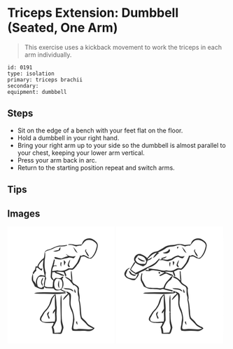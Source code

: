# Triceps Extension: Dumbbell (Seated, One Arm)
> This exercise uses a kickback movement to work the triceps in each arm individually.

``` 
id: 0191 
type: isolation 
primary: triceps brachii 
secondary:  
equipment: dumbbell 
``` 

## Steps

 - Sit on the edge of a bench with your feet flat on the floor.
 - Hold a dumbbell in your right hand.
 - Bring your right arm up to your side so the dumbbell is almost parallel to your chest, keeping your lower arm vertical.
 - Press your arm back in arc.
 - Return to the starting position repeat and switch arms.

## Tips


## Images

<svg width="184pt" height="200pt" viewBox="0 0 184 200" xmlns="http://www.w3.org/2000/svg"><g fill="#FFF"><path d="M0 0h184v200H0V0m130.98 23.97c-1.64 1.99-2.47 4.5-3.64 6.76-3.35.04-6.65.77-9.99.79-4.04-.97-8.11-1.91-12.27-1.09-.21.29-.62.89-.83 1.19 4.91-.98 9.4 1.07 13.97 2.44a18.23 18.23 0 0 1 8.29-1.34c3.08-2.94 5.24-6.94 8.98-9.09 4.26-1.36 9.19-.64 12.83 2.01 2.87 1.75 5.99 4.56 5.08 8.32-1.51 6.47-3.68 13.19-8.37 18.1-1.27 1.67-3.54 1.48-5.36 2.03l.08-1.25c-3.05-1.05-5.62-3.09-8.69-4.08-1.72.55-3.44 1.09-5.15 1.68l-.68-1.45c-1.35 4.23-3.54 8.1-5.13 12.23-2.44 3.8-5.24 7.42-8.56 10.49-2.25-.19-4.51-.29-6.76-.33-5.43 3.92-12.4 5.81-18.92 3.57-3 .47-6.01.88-8.99 1.45.12-2.64.72-5.27 2.12-7.53 1.53-1.07 3.51-2.03 5.08-.47.13-.64.25-1.27.37-1.91-1.66.03-3.32.11-4.97.23.7-2.6 1.34-5.23 1.65-7.92.75-.92.07-2.66-1.14-2.48-1.27 4.23-2.1 8.59-3.59 12.76-2.01 5.05-1.43 10.57-2.01 15.87-.4 3.25 1.88 5.81 4.58 7.21-1.43 3.8-.46 7.95-1.6 11.8-4.43-.35-9.32.75-13.19-2 .25-3.04.45-6.1.99-9.1.35-1.71 2.04-3.31 1.08-5.1-1.31-2.83-.75-5.93-.24-8.87-2.5-6.98-2.32-14.58-1.86-21.88.9-4.41 1.12-8.9.49-13.36 1.41-.87 2.66-2.14 4.34-2.45 5.14-.99 9.77-3.56 14.5-5.71 6.2-2.29 13.14-.35 19.24-3.03-.17-.26-.51-.78-.69-1.04-4.25.83-8.58 1.06-12.9 1.28-5.05.87-9.62 3.28-14.26 5.33-3.36 1.54-7.77 1.34-10.12 4.61-1.61 3.56-.71 7.71-2.3 11.32-4.96 3.8-9.45 8.84-11.22 14.94-.57-.31-1.72-.92-2.29-1.22-.61 2-1.13 4.04-1.54 6.09-1.66 1.7-2.95 3.69-3.94 5.84.45.76.9 1.53 1.36 2.29.95-2.43 2.51-4.56 4.74-5.95.31-1.84-1.19-5.35 1.47-5.83 2.91 1.46 4.94 4.37 8.11 5.46.33-1.39.64-2.78.95-4.17-.61.29-1.85.87-2.46 1.16-1.81-1.41-4.89-2.76-3.93-5.59 1.62-4.04 5.17-7.02 8.08-10.17.19 4.13-1.4 8.2-.5 12.31.88 5.08 1.46 10.23 2.96 15.19-2.29-.52-4.61-.89-6.92-1.27-6.92 1.86-9.51 10.3-7.79 16.63-1.12-2.36-2.38-4.69-4.42-6.4-2.04-3.95.11-8.63-1.96-12.5-.44 4.19-2.14 8.59-.53 12.73 1.44 3.01 3.48 5.75 4.44 8.98 4.78 2.27 9.77 5.71 15.33 4.18.4-1.12.8-2.24 1.24-3.35.49.49 1.48 1.48 1.97 1.98 4.45.38 8.94.74 13.4.59 1.04 1.02 2 2.13 3.18 2.99 3.02 1.18 6.27.17 9.33-.24 2.88 1.67 6.18 4.47 9.66 2.72-3.09-.79-5.9-2.29-8.68-3.8 5.2-4.3 4.45-12.56 1.6-17.96.56-1.14 2.22-2.07 1.77-3.49-1.77-1.38-3.1 1.54-4.56 2.16-2.8.2-5.62.36-8.38-.26-1.15 1.04-2.3 2.08-3.45 3.11-1.02-1.65-2.57-3.13-2.89-5.12-.04-2.54.44-5.06.55-7.6 1.4-.11 2.8-.25 4.2-.38 1.21 2.87 4.76 2.23 7 3.74 2.73 1.15 5.62 3.15 8.68 2.39l.86-.43c-4.37-2.77-9.61-4.1-14.48-5.87 4.32-1.42 8.79.3 13.21.11 1.37 2.56 2.16 5.38 3.43 8 2.48-2.75-.45-6.07-1.18-8.97 2.36-1.01 4.67-2.15 7.03-3.19 1.94-.43 3.91.32 5.88.2 4.07-2.31 6.46-6.37 9.24-9.95 3.14-3.34 3.95-8.01 5.46-12.18 2.66-.54 5.65-1.3 8.06.46 2.92 1.58 6.73 3.8 9.99 2.09 6.26-5.29 9.59-13.44 10.62-21.43.41-5.43-4.51-8.98-8.76-11.24-4.88-2.78-11.36-1.49-15.38 2.23M88.29 39.92c-3.2.81-6.56 1.13-9.58 2.55 4.05 1.26 8.29-.18 11.82-2.2.05-1.66.49-3.25.9-4.84-1.86.88-2.96 2.44-3.14 4.49m24.23-4.5c.65.93 1.34 1.83 2.06 2.72.85 3.27 3.04 5.74 6.03 7.26-2.45-3.48-4.14-7.88-8.09-9.98m21.9 3.73c-.43.96-.85 1.93-1.27 2.9 2.49 2.97 2.81 8.13 7.05 9.21-1.22-3.51-3.5-6.47-5.6-9.48.32-.76.63-1.52.95-2.27l-1.13-.36m-34.25 8.03c1.19 1.19 2.5 2.25 3.82 3.3-3.8 1.26-7.46 2.89-11.24 4.22-2.86-.21-5.71-.66-8.31-1.93-1.37-.44-4.19-1.04-3.62 1.32.25.25.75.73 1 .98 3.75.37 7.54 2.24 11.3.95 3.89-1.06 7.91-1.51 11.8-2.6 2.9-.82 5.78.38 8.54 1.17 1.62-1.11 2.82-2.67 3.91-4.28-3.82 1.86-7.99.9-11.91-.05-1.83-.93-3.27-2.53-5.29-3.08m3.43 18.01c-.51 1.92 1.66 5.38 3.67 3.9-.53-1.44-1.23-2.81-1.88-4.19.98-2.67 2-5.36 2.33-8.2-2.23 2.29-3 5.58-4.12 8.49m-6.89-7.71c.18 3.06.44 6.12.7 9.18 1.13-1.78 1.9-3.75 2.63-5.71-.96-1.29-2.02-2.52-3.33-3.47m-5.1 3.32c-.67 2.64-1.3 5.65.85 7.8-.05-2.23 0-4.47.56-6.64-.35-.29-1.06-.87-1.41-1.16m17.4 17.09c.07 4.73.24 9.49 1.01 14.17-3.41-2.67-7.01-5.48-11.45-6.07 2.46 2.34 5.54 3.88 8.04 6.18 2.17 2.41 4.02 5.09 6.33 7.38l-.95.72h2.81c2.04 1.71 5.17 2.85 5.59 5.83.59 4.32-.39 8.86 1.25 13.03 1.16 2.82-.09 5.91.87 8.76 2.44 9.76.81 20.11 3.72 29.76 3.25 3.79 7.32 6.81 10.43 10.75 2.64 3.33 7.07 4.04 10.31 6.56-8.98 2.91-18.5-.71-27.65.83-2.04.03-5.49.85-6.22-1.79.2-5.02 1.5-9.95 1.94-14.95-.51-7.11-1.98-14.24-5.15-20.67-2.96-6.9-.21-14.29-.93-21.42-.55-3.67-4.66-4.75-7.6-5.76-.6 1.84 1.46 2.58 2.49 3.65-3.19 3.37-7.7 6.35-8.35 11.31 3.46-3.24 6.59-6.81 9.79-10.3 2.77 7.12-.36 15.05 2.26 22.22 1.1 4.48 4.02 8.32 4.61 12.94 1.87 7.95-.89 16-1.72 23.9.43 1.36.76 3.7 2.66 3.55 7.57.88 15.21-.56 22.8.41 5.05.84 10.89-.56 13.75-5.12-3.32-1.78-6.7-3.49-9.84-5.58-2.69-1.72-3.94-4.85-6.28-6.95-2.36-2.49-6.05-4.34-6.34-8.17-1.29-9.22-.93-18.7-3.6-27.7 1.88-6.49-2.36-12.97-.62-19.49-1.42-6.31-9.74-6.09-11.58-11.99.22-6.08-.62-12.24-1.47-18.26-.23.57-.68 1.7-.91 2.27m4.24 23.36c.31.31.31.31 0 0m-17.46 3.84c3.64 3.95 9.53 1.75 13.89 4.17 1.35.72 2.7 1.46 4.09 2.12-3.19-7.08-11.92-4.57-17.98-6.29m19.1 2.21c.28 2.23-.71 5.59 2.34 6.25.17-2.39-.61-4.59-2.34-6.25m-68.95 7.34c6.03.76 12.11.38 18.16.45 12.15.39 24.43.86 36.47-.99-.5-.56-1-1.11-1.5-1.66-14.33.58-28.76-.43-43.12.23-3.4.21-7.04-.01-10.01 1.97m29.38 8.83c-2.13 4.56-2.54 9.91-5.84 13.91-2.42 4.48-6.89 7.38-9.18 11.95-1.75 3.36-5.01 6.44-4.3 10.57 3.88 5.98 11.71 4.93 17.85 5.32 1.87.08 4.13-1.22 5.6.48-.95 2.26-2.22 4.38-3.5 6.47 1.3 3.58 1.56 7.38 2.04 11.13 3.61.45 7.25.06 10.87.37 1.46.07 3.59.33 4.38-1.26 1.38-2.99 2.3-6.2 3.07-9.4-.66-5.06-2.97-9.83-2.93-15-.81-13.73.34-27.53-.84-41.23-.66 1.99-1.17 4.04-1.2 6.15-.76 13 .51 26.02.2 39.03-.26 4.12 1.75 7.97 1.8 12.06-.58 2.55-1.49 5-2.36 7.45-3.4.17-6.79.46-10.2.51-.29-3.28-.38-6.68-2.06-9.62 2.1-3.64 3.9-7.46 5.83-11.19.15-3.04.07-6.08-.1-9.11-.48-5.66 1.04-11.33-.03-16.95-.24-6.33-1.01-12.62-1.62-18.9-.29-.06-.89-.18-1.19-.24-2.6 2.01-4.5 4.78-6.29 7.5m42.4 39.47c.37 1.99.82 4.09 2.72 5.18-.25-1.94-.65-3.85-.98-5.77-.43.15-1.3.44-1.74.59z"/><path d="M53.99 86.16c3.53-.64 7.24-1.2 10.59.5-.34 3.42-.86 6.83-1.76 10.16-.7 2.39.98 4.99-.66 7.19l-.35-1.95c-.71.74-2.12 2.21-2.83 2.94-2.57-.42-6.19-.68-7.16-3.62-1.27-5.1-1.49-11 2.17-15.22m7.28 15.59c-.53-2.08-1.47-4.03-2-6.11.02-2.87 2.4-5.28 1.9-8.23-3.43 3.87-5.38 11.3.1 14.34zM83.31 90.11c2.47-1.79 5.7-.13 8.37.37 2 1.36 2.43 4.23 2.75 6.49-.1 3.78.41 9.04-3.93 10.71-3.09 1.07-8.15.61-9.14-3.18-1.42-4.65-1.62-10.63 1.95-14.39m6.07 15.23c-1.21-4.5-.55-9.12-.56-13.7-1.82 4.3-3.62 10.17.56 13.7zM81.64 117.36c-.3 7.79-.24 15.59.38 23.36-1.41 2.7-5 5.17-3.55 8.54 1.18-1.54 2.31-3.13 3.51-4.66-1.08 6.02 1.34 12.34-.91 18.15-7.17-.13-14.62 2.16-21.55-.62-1.23-1.68-1.91-3.99-.76-5.89 2.02-3.16 3.52-6.65 5.68-9.73 5.94-5.68 10.45-13.03 12.3-21.09.78-3.12 3.21-5.43 4.9-8.06M68.4 150.85c.68 2.34 1.56 4.63 2.47 6.89.47-.16 1.41-.47 1.88-.62-.77-2-1.55-4.01-2.62-5.87.62-1.88 1.26-3.74 1.73-5.66-1.73 1.18-4.05 2.82-3.46 5.26z"/></g><g fill="#333"><path d="M130.98 23.97c4.02-3.72 10.5-5.01 15.38-2.23 4.25 2.26 9.17 5.81 8.76 11.24-1.03 7.99-4.36 16.14-10.62 21.43-3.26 1.71-7.07-.51-9.99-2.09-2.41-1.76-5.4-1-8.06-.46-1.51 4.17-2.32 8.84-5.46 12.18-2.78 3.58-5.17 7.64-9.24 9.95-1.97.12-3.94-.63-5.88-.2-2.36 1.04-4.67 2.18-7.03 3.19.73 2.9 3.66 6.22 1.18 8.97-1.27-2.62-2.06-5.44-3.43-8-4.42.19-8.89-1.53-13.21-.11 4.87 1.77 10.11 3.1 14.48 5.87l-.86.43c-3.06.76-5.95-1.24-8.68-2.39-2.24-1.51-5.79-.87-7-3.74-1.4.13-2.8.27-4.2.38-.11 2.54-.59 5.06-.55 7.6.32 1.99 1.87 3.47 2.89 5.12 1.15-1.03 2.3-2.07 3.45-3.11 2.76.62 5.58.46 8.38.26 1.46-.62 2.79-3.54 4.56-2.16.45 1.42-1.21 2.35-1.77 3.49 2.85 5.4 3.6 13.66-1.6 17.96 2.78 1.51 5.59 3.01 8.68 3.8-3.48 1.75-6.78-1.05-9.66-2.72-3.06.41-6.31 1.42-9.33.24-1.18-.86-2.14-1.97-3.18-2.99-4.46.15-8.95-.21-13.4-.59-.49-.5-1.48-1.49-1.97-1.98-.44 1.11-.84 2.23-1.24 3.35-5.56 1.53-10.55-1.91-15.33-4.18-.96-3.23-3-5.97-4.44-8.98-1.61-4.14.09-8.54.53-12.73 2.07 3.87-.08 8.55 1.96 12.5 2.04 1.71 3.3 4.04 4.42 6.4-1.72-6.33.87-14.77 7.79-16.63 2.31.38 4.63.75 6.92 1.27-1.5-4.96-2.08-10.11-2.96-15.19-.9-4.11.69-8.18.5-12.31-2.91 3.15-6.46 6.13-8.08 10.17-.96 2.83 2.12 4.18 3.93 5.59.61-.29 1.85-.87 2.46-1.16-.31 1.39-.62 2.78-.95 4.17-3.17-1.09-5.2-4-8.11-5.46-2.66.48-1.16 3.99-1.47 5.83-2.23 1.39-3.79 3.52-4.74 5.95-.46-.76-.91-1.53-1.36-2.29.99-2.15 2.28-4.14 3.94-5.84.41-2.05.93-4.09 1.54-6.09.57.3 1.72.91 2.29 1.22 1.77-6.1 6.26-11.14 11.22-14.94 1.59-3.61.69-7.76 2.3-11.32 2.35-3.27 6.76-3.07 10.12-4.61 4.64-2.05 9.21-4.46 14.26-5.33 4.32-.22 8.65-.45 12.9-1.28.18.26.52.78.69 1.04-6.1 2.68-13.04.74-19.24 3.03-4.73 2.15-9.36 4.72-14.5 5.71-1.68.31-2.93 1.58-4.34 2.45.63 4.46.41 8.95-.49 13.36-.46 7.3-.64 14.9 1.86 21.88-.51 2.94-1.07 6.04.24 8.87.96 1.79-.73 3.39-1.08 5.1-.54 3-.74 6.06-.99 9.1 3.87 2.75 8.76 1.65 13.19 2 1.14-3.85.17-8 1.6-11.8-2.7-1.4-4.98-3.96-4.58-7.21.58-5.3 0-10.82 2.01-15.87 1.49-4.17 2.32-8.53 3.59-12.76 1.21-.18 1.89 1.56 1.14 2.48-.31 2.69-.95 5.32-1.65 7.92 1.65-.12 3.31-.2 4.97-.23-.12.64-.24 1.27-.37 1.91-1.57-1.56-3.55-.6-5.08.47-1.4 2.26-2 4.89-2.12 7.53 2.98-.57 5.99-.98 8.99-1.45 6.52 2.24 13.49.35 18.92-3.57 2.25.04 4.51.14 6.76.33 3.32-3.07 6.12-6.69 8.56-10.49 1.59-4.13 3.78-8 5.13-12.23l.68 1.45c1.71-.59 3.43-1.13 5.15-1.68 3.07.99 5.64 3.03 8.69 4.08l-.08 1.25c1.82-.55 4.09-.36 5.36-2.03 4.69-4.91 6.86-11.63 8.37-18.1.91-3.76-2.21-6.57-5.08-8.32-3.64-2.65-8.57-3.37-12.83-2.01-3.74 2.15-5.9 6.15-8.98 9.09-2.84-.21-5.66.26-8.29 1.34-4.57-1.37-9.06-3.42-13.97-2.44.21-.3.62-.9.83-1.19 4.16-.82 8.23.12 12.27 1.09 3.34-.02 6.64-.75 9.99-.79 1.17-2.26 2-4.77 3.64-6.76M53.99 86.16c-3.66 4.22-3.44 10.12-2.17 15.22.97 2.94 4.59 3.2 7.16 3.62.71-.73 2.12-2.2 2.83-2.94l.35 1.95c1.64-2.2-.04-4.8.66-7.19.9-3.33 1.42-6.74 1.76-10.16-3.35-1.7-7.06-1.14-10.59-.5m29.32 3.95c-3.57 3.76-3.37 9.74-1.95 14.39.99 3.79 6.05 4.25 9.14 3.18 4.34-1.67 3.83-6.93 3.93-10.71-.32-2.26-.75-5.13-2.75-6.49-2.67-.5-5.9-2.16-8.37-.37z"/><path d="M88.29 39.92c.18-2.05 1.28-3.61 3.14-4.49-.41 1.59-.85 3.18-.9 4.84-3.53 2.02-7.77 3.46-11.82 2.2 3.02-1.42 6.38-1.74 9.58-2.55zM112.52 35.42c3.95 2.1 5.64 6.5 8.09 9.98-2.99-1.52-5.18-3.99-6.03-7.26-.72-.89-1.41-1.79-2.06-2.72zM134.42 39.15l1.13.36c-.32.75-.63 1.51-.95 2.27 2.1 3.01 4.38 5.97 5.6 9.48-4.24-1.08-4.56-6.24-7.05-9.21.42-.97.84-1.94 1.27-2.9zM100.17 47.18c2.02.55 3.46 2.15 5.29 3.08 3.92.95 8.09 1.91 11.91.05-1.09 1.61-2.29 3.17-3.91 4.28-2.76-.79-5.64-1.99-8.54-1.17-3.89 1.09-7.91 1.54-11.8 2.6-3.76 1.29-7.55-.58-11.3-.95-.25-.25-.75-.73-1-.98-.57-2.36 2.25-1.76 3.62-1.32 2.6 1.27 5.45 1.72 8.31 1.93 3.78-1.33 7.44-2.96 11.24-4.22-1.32-1.05-2.63-2.11-3.82-3.3zM103.6 65.19c1.12-2.91 1.89-6.2 4.12-8.49-.33 2.84-1.35 5.53-2.33 8.2.65 1.38 1.35 2.75 1.88 4.19-2.01 1.48-4.18-1.98-3.67-3.9zM96.71 57.48c1.31.95 2.37 2.18 3.33 3.47-.73 1.96-1.5 3.93-2.63 5.71-.26-3.06-.52-6.12-.7-9.18zM91.61 60.8c.35.29 1.06.87 1.41 1.16-.56 2.17-.61 4.41-.56 6.64-2.15-2.15-1.52-5.16-.85-7.8zM109.01 77.89c.23-.57.68-1.7.91-2.27.85 6.02 1.69 12.18 1.47 18.26 1.84 5.9 10.16 5.68 11.58 11.99-1.74 6.52 2.5 13 .62 19.49 2.67 9 2.31 18.48 3.6 27.7.29 3.83 3.98 5.68 6.34 8.17 2.34 2.1 3.59 5.23 6.28 6.95 3.14 2.09 6.52 3.8 9.84 5.58-2.86 4.56-8.7 5.96-13.75 5.12-7.59-.97-15.23.47-22.8-.41-1.9.15-2.23-2.19-2.66-3.55.83-7.9 3.59-15.95 1.72-23.9-.59-4.62-3.51-8.46-4.61-12.94-2.62-7.17.51-15.1-2.26-22.22-3.2 3.49-6.33 7.06-9.79 10.3.65-4.96 5.16-7.94 8.35-11.31-1.03-1.07-3.09-1.81-2.49-3.65 2.94 1.01 7.05 2.09 7.6 5.76.72 7.13-2.03 14.52.93 21.42 3.17 6.43 4.64 13.56 5.15 20.67-.44 5-1.74 9.93-1.94 14.95.73 2.64 4.18 1.82 6.22 1.79 9.15-1.54 18.67 2.08 27.65-.83-3.24-2.52-7.67-3.23-10.31-6.56-3.11-3.94-7.18-6.96-10.43-10.75-2.91-9.65-1.28-20-3.72-29.76-.96-2.85.29-5.94-.87-8.76-1.64-4.17-.66-8.71-1.25-13.03-.42-2.98-3.55-4.12-5.59-5.83h-2.81l.95-.72c-2.31-2.29-4.16-4.97-6.33-7.38-2.5-2.3-5.58-3.84-8.04-6.18 4.44.59 8.04 3.4 11.45 6.07-.77-4.68-.94-9.44-1.01-14.17zM61.27 101.75c-5.48-3.04-3.53-10.47-.1-14.34.5 2.95-1.88 5.36-1.9 8.23.53 2.08 1.47 4.03 2 6.11zM89.38 105.34c-4.18-3.53-2.38-9.4-.56-13.7.01 4.58-.65 9.2.56 13.7zM113.25 101.25c.31.31.31.31 0 0z"/><path d="M95.79 105.09c6.06 1.72 14.79-.79 17.98 6.29-1.39-.66-2.74-1.4-4.09-2.12-4.36-2.42-10.25-.22-13.89-4.17zM114.89 107.3c1.73 1.66 2.51 3.86 2.34 6.25-3.05-.66-2.06-4.02-2.34-6.25zM45.94 114.64c2.97-1.98 6.61-1.76 10.01-1.97 14.36-.66 28.79.35 43.12-.23.5.55 1 1.1 1.5 1.66-12.04 1.85-24.32 1.38-36.47.99-6.05-.07-12.13.31-18.16-.45zM75.32 123.47c1.79-2.72 3.69-5.49 6.29-7.5.3.06.9.18 1.19.24.61 6.28 1.38 12.57 1.62 18.9 1.07 5.62-.45 11.29.03 16.95.17 3.03.25 6.07.1 9.11-1.93 3.73-3.73 7.55-5.83 11.19 1.68 2.94 1.77 6.34 2.06 9.62 3.41-.05 6.8-.34 10.2-.51.87-2.45 1.78-4.9 2.36-7.45-.05-4.09-2.06-7.94-1.8-12.06.31-13.01-.96-26.03-.2-39.03.03-2.11.54-4.16 1.2-6.15 1.18 13.7.03 27.5.84 41.23-.04 5.17 2.27 9.94 2.93 15-.77 3.2-1.69 6.41-3.07 9.4-.79 1.59-2.92 1.33-4.38 1.26-3.62-.31-7.26.08-10.87-.37-.48-3.75-.74-7.55-2.04-11.13 1.28-2.09 2.55-4.21 3.5-6.47-1.47-1.7-3.73-.4-5.6-.48-6.14-.39-13.97.66-17.85-5.32-.71-4.13 2.55-7.21 4.3-10.57 2.29-4.57 6.76-7.47 9.18-11.95 3.3-4 3.71-9.35 5.84-13.91m6.32-6.11c-1.69 2.63-4.12 4.94-4.9 8.06-1.85 8.06-6.36 15.41-12.3 21.09-2.16 3.08-3.66 6.57-5.68 9.73-1.15 1.9-.47 4.21.76 5.89 6.93 2.78 14.38.49 21.55.62 2.25-5.81-.17-12.13.91-18.15-1.2 1.53-2.33 3.12-3.51 4.66-1.45-3.37 2.14-5.84 3.55-8.54-.62-7.77-.68-15.57-.38-23.36z"/><path d="M68.4 150.85c-.59-2.44 1.73-4.08 3.46-5.26-.47 1.92-1.11 3.78-1.73 5.66 1.07 1.86 1.85 3.87 2.62 5.87-.47.15-1.41.46-1.88.62-.91-2.26-1.79-4.55-2.47-6.89zM117.72 162.94c.44-.15 1.31-.44 1.74-.59.33 1.92.73 3.83.98 5.77-1.9-1.09-2.35-3.19-2.72-5.18z"/></g></svg>
<svg width="184pt" height="200pt" viewBox="0 0 184 200" xmlns="http://www.w3.org/2000/svg"><g fill="#FFF"><path d="M0 0h184v200H0V0m130.98 23.96c-1.65 1.99-2.47 4.5-3.63 6.77-3.32.11-6.61.52-9.9.93-4.51-1.43-9.31-2.12-13.99-1.08-6.65 1.9-14.27.3-20.27 4.38-3.56 2.72-7.58 4.69-11.5 6.81-2.65 1.31-5.83.9-8.39 2.45-4.36 2.13-7.05 6.31-10.24 9.78-3.15-3.14-7.09-5.37-11.25-6.87-6.79-2.06-13.96 6.4-10.29 12.65l.85-.19-1.23 2.34-.57-.4c-2.04 4.27-5.18 7.96-6.81 12.42 2.48 3.51 6.61 5.36 10.04 7.81l3.18-.6c-1.15 2.65-2.33 5.3-3.88 7.74-2.9.52-5.85.44-8.7-.33a10.35 10.35 0 0 1-7.92-5.56c.54-3.3 2.04-6.34 3.33-9.39 1.32-.82 2.63-1.68 3.81-2.7-5 .7-8.79 5.19-9.72 9.97.03 4.86 4.68 8.04 8.95 9.18 3.32 1.26 8.13 3.33 10.8-.16 2.24-2.87 5.67-5.8 4.93-9.85 4.61-3.5 10.91-4.18 14.81-8.62 4.42-1.76 9.14-3.11 12.93-6.11 2.91-2.08 5.04-5.04 7.16-7.88 2.2.33 4.41.08 6.61.19 2.96.51 5.8 1.98 8.84 1.79 2.36-.7 4.8-1.28 7.03-2.34 3.25-2.25 6.33-5.27 10.6-5.12 1.99 1.19 4.18 2.06 6.48 2.45 2.2-.27 3.1-2.55 4.35-4.06-3.58 1.54-7.7 1.47-10.98-.79-4.52.55-8.52 2.9-12.06 5.63-2.15.45-4.23 1.16-6.36 1.65-2.76.04-5.49-.49-8.22-.78.04-.3.12-.91.17-1.21 2.64-.45 5.25-1.42 6.83-3.73-3.45 1.21-6.93 2.29-10.44 3.31l2.76.7c-1.62.78-3.3 1.44-4.98 2.09.01-.71.04-2.13.05-2.83-2.45 2.73-5.09 5.29-7.69 7.88-3.02 2.2-6.38 3.89-9.68 5.62-8.02 3.54-15.56 8.06-23.66 11.42-2.67-1.82-5.33-3.68-7.87-5.69 1.76-4.55 5.81-7.66 7.45-12.33 3.45 3.71 8.55 5.2 13.2 6.87 2.29-1.29 5.15-2.34 6.14-5.03 1.06-1.53.7-3.85 2.05-5.1 3.46-.26 6.18-2.65 7.91-5.5-2.44.99-4.4 3-6.98 3.64-.32-.13-.97-.4-1.3-.53 4.49-4.67 9.29-9.42 15.84-10.93-2.46 2.85-4.79 5.84-6.56 9.17 4.48-1.93 6.66-6.72 11.01-8.87-1.06-.12-2.11-.25-3.16-.37 4.89-2.09 9.9-4.08 14.19-7.29 4.57-3.52 10.7-2.33 15.89-4.1 3.19-1.03 6.6-2.53 10-1.54 2.4.77 4.75 1.69 7.19 2.35 2.68-1.06 5.54-1.55 8.42-1.36 2.87-2.86 5.06-6.47 8.42-8.81 5.29-2.27 11.52-.3 15.65 3.45 2.45 1.63 3.44 4.79 2.6 7.58-1.65 6.11-3.69 12.48-8.19 17.13-1.28 1.65-3.55 1.49-5.37 2.05.04-.31.1-.93.14-1.24-3.05-1.07-5.64-3.07-8.7-4.12-1.65.52-3.3 1.03-4.93 1.6l-.97-1.17c-1.41 4.12-3.51 7.95-5.09 12-2.46 3.84-5.25 7.53-8.68 10.55-2.18-.2-4.39-.49-6.57-.22-3.16 1.47-6.1 3.63-9.63 4.13-3.14.63-6.32-.01-9.41-.61-4.64 1.27-9.21-.26-13.75-1.15-4.29-1.12-8.82-.73-13.08-1.88-1.29 0-2.69-.56-3.89.16.09 1.06 1.01 1.73 1.55 2.56-2.03.01-4.05-.19-6.07-.42l-.15 1.91c2.33.04 4.66.06 6.99.02 3.13-2.42 7.21-1.28 10.77-.79 3.46.69 7.15.79 10.22 2.72 1.42.02 2.85.08 4.28.16-2.67 2.39-6.2 3.38-9.09 5.44.91.32 1.86 1.28 2.86.58 3.22-1.09 6.04-3.43 9.47-3.82 3.52 1.49 7.09 4.47 11.12 3.49l.96-.38c-4.59-2.52-9.67-4.14-14.65-5.76 4.41-1.55 8.96.46 13.48.02.86 2.4 1.56 4.89 2.83 7.12l1.58.01c-.16-2.83-1.42-5.43-2.41-8.04 2.38-1.01 4.69-2.15 7.05-3.18 1.97-.44 3.96.34 5.94.18 3.98-2.35 6.4-6.32 9.14-9.89 3.14-3.38 4-8.05 5.52-12.26 2.63-.5 5.6-1.25 7.99.48 2.94 1.57 6.78 3.86 10.03 2.09 6.25-5.31 9.61-13.44 10.61-21.44.41-5.24-4.2-8.71-8.26-10.98-4.95-3.04-11.72-1.9-15.88 1.98m-26.47 13.59c1.47.42 2.48-2.01 1.6-3.05-1.41-.38-2.32 2.04-1.6 3.05m7.99-2.2c.66.96 1.36 1.9 2.09 2.82.83 3.32 3.11 5.75 6.11 7.29-2.5-3.52-4.26-7.9-8.2-10.11m-21.66 2.97c-1.79 4.65-6.59 6.13-11.12 6.47 4.08 2.71 11.3 1.49 12.61-3.76-.45-.93-.95-1.83-1.49-2.71m43.6.79c-.43.97-.86 1.95-1.29 2.92 2.46 2.89 2.74 8.1 6.86 9.14-.9-3.58-3.43-6.39-5.41-9.4l.96-2.22-1.12-.44m-30.91 26.73c-.12 2.36 2.06 3.41 3.9 4.17-.56-1.77-1.27-3.48-2.02-5.18.92-2.49 1.86-5 2.15-7.67-1.82 2.6-3.54 5.51-4.03 8.68m-6.64-6.45c.18 2.47.27 4.95.62 7.41.82-2.04 2.95-4.45 1.78-6.7-.79-.27-1.59-.51-2.4-.71m-5.32 1.47c-.76 2.68-.98 5.55.72 7.92.15-2.3.25-4.62.73-6.88-.36-.26-1.09-.78-1.45-1.04M22.02 75.95c.19 2.77 1.75 5.47 4.21 6.82 2.49 1.53 6.23 2.95 7.86-.46-1.86-.03-3.83.22-5.55-.67-2.93-.98-3.54-4.82-6.52-5.69m86.87.39c.29 5.24.21 10.52 1.13 15.71-3.71-2.57-7.46-5.98-11.86-6.91-.18.3-.55.92-.73 1.23 1.86 1.82 4.51 2.34 6.63 3.77 3.71 2.19 5.45 6.39 8.7 9.1 2.4 2.18 6.51 2.81 7.5 6.29.86 4.5-.37 9.28 1.39 13.65 1.12 2.89-.1 6.05.9 8.97 2.39 9.7.76 19.99 3.7 29.56 3.27 3.73 7.28 6.77 10.39 10.68 2.66 3.32 7.07 4.08 10.34 6.56-8.09 2.63-16.68-.09-24.97.54-2.49.2-5.07.8-7.53.13-1.96-.62-1.36-2.91-1.19-4.45.64-3.7 1.04-7.43 1.73-11.12-.11-5.77-1.29-11.51-3.11-16.99-1.17-3.01-2.86-5.87-3.14-9.15-1.26-5.92 1.37-11.93-.05-17.82-1.82-4.64-7.82-4.04-11.45-6.36.43 1.06.83 2.13 1.26 3.19-4.91-.15-9.82-.64-14.74-.33-11.25-.02-22.52-.56-33.74.48-1.5.17-2.83.94-4.18 1.55 6.34.85 12.74.33 19.11.49 11.51.43 23.13.72 34.56-.85.46-.37 1.4-1.12 1.87-1.49.83.65 1.66 1.3 2.49 1.96-3.21 3.44-7.66 6.45-8.49 11.41 3.57-3.14 6.64-6.8 9.89-10.26 2.69 6.91-.24 14.59 2.06 21.6 1.33 5.3 4.78 9.89 5.12 15.46 1.19 4.39-.44 8.77-.65 13.16-.08 4.06-2.95 8.47.01 12.13 5.32 1.21 10.76.17 16.14.31 4.03-.06 8.05.5 12.08.51 3.72-.02 6.94-2.17 9.51-4.67-.76-.75-1.52-1.49-2.29-2.22-4.31-1.8-8.8-4.03-11.33-8.15-2.14-3.15-5.56-5.11-7.86-8.1-1.93-4.71-1.25-9.97-2.04-14.92-.34-5.27-.98-10.53-2.44-15.62 1.84-6.52-2.35-13.03-.65-19.59-1.49-6.18-9.62-6.04-11.55-11.81.52-5.64-1.13-11.21-.89-16.87-.4-.19-1.22-.57-1.63-.76m-35.76 1.72c-1.57 1.04.33 3.35 1.72 2.23 1.59-1-.34-3.42-1.72-2.23m-29.7 2.01c-.69 4.23-2.28 8.62-1.02 12.9 1.37 3.27 3.63 6.12 4.69 9.55 2.93 1.44 5.83 3.02 8.93 4.06 5.73 1.16 11.66.13 17.39 1.33 2.28.7 4.42-.45 6.6-.95 5.34 2.22 11.16 2.71 16.65 4.51.05-.77.53-2.03-.54-2.32-4.2-1.39-8.55-2.17-12.84-3.2 1.19-6.18 5.11-11.89 10.6-14.97 1.33-2.36 2.46-4.82 3.73-7.21-4.32 1.57-5.96 5.88-9.26 8.63-3.41 3.37-5.9 7.53-7.24 12.14-2.67.36-5.26 1.68-8 1.11-4.22-.78-8.53-.1-12.76-.69-3.18-.19-6.76.02-9.43-2.01-2.27-2.58-3.18-6-5.03-8.85-2.84-3.9-2.04-9.14-1-13.52-.36-.13-1.1-.39-1.47-.51M113.35 101c.35.33.35.33 0 0m-17.14 4.45c3.45 3.37 8.67 1.63 12.77 3.47 1.64.8 3.2 1.73 4.85 2.49-3.13-6.84-11.58-4.97-17.62-5.96m18.67 1.77c.25 2.31-.65 5.59 2.36 6.45.15-2.45-.59-4.74-2.36-6.45m-37.06 12.69c-4.71 4.87-4.09 12.4-8.38 17.52-2.42 4.46-6.88 7.35-9.16 11.9-1.75 3.36-4.99 6.44-4.28 10.57 3.69 5.79 11.19 4.94 17.11 5.34 2.1.25 4.61-1.31 6.32.43-.93 2.28-2.19 4.4-3.48 6.49 1.28 3.59 1.56 7.4 2.05 11.15 3.31.42 6.64.09 9.96.32 1.64.05 3.48.42 4.91-.61 1.73-3.1 2.58-6.61 3.44-10.03-.59-4.74-2.73-9.2-2.88-14.02-.16-3.98-.55-7.98-.13-11.97-.48-.1-1.45-.31-1.94-.41.14 5.13.24 10.27.17 15.41-.24 4.11 1.75 7.94 1.79 12.02-.56 2.55-1.49 4.99-2.34 7.45-3.4.16-6.79.45-10.19.51-.3-3.28-.4-6.68-2.06-9.63 2.09-3.67 3.93-7.48 5.84-11.24.33-4.71-.39-9.41-.12-14.12.99-10.28-.85-20.56-1.63-30.8-2.27-.85-3.55 2.42-5 3.72m13.3 24.14c-.41 1.55 1.1 2.18 2.15 2.84-.69-10.04.48-20.16-.78-30.16-2.51 8.87-.92 18.24-1.37 27.32m26.57 18.92c.4 2.02.98 4.04 2.72 5.31-.22-2-.61-3.98-.94-5.96-.44.16-1.33.49-1.78.65z"/><path d="M37.47 49.43c5.53.08 12.3 2.6 13.53 8.65 1.1 2.07-.4 4.05-1.4 5.79-5.5.34-12.27.54-15.54-4.84-3.17-3.47 1.81-6.65 3.41-9.6m-.7 3.38c.71 1.64 1.27 3.54 2.99 4.42 2.83 1.84 6.75 4 9.85 1.63-4.78-.92-8.99-3.15-12.84-6.05zM76.57 126.1c.66-3.4 3.2-5.92 5.05-8.71-.22 7.24-.3 14.51.34 21.73.57 3.68-5.74 6.39-3.18 9.81 1.1-1.43 2.11-2.92 3.21-4.35-1.01 6.01 1.14 12.25-.83 18.13-7.01-.06-14.19 2.02-21.04-.33-2.29-1.41-2.5-4.95-.88-6.99 1.87-2.88 3.2-6.08 5.2-8.87 5.77-5.53 10.21-12.61 12.13-20.42m-8.18 24.73c.69 2.34 1.55 4.63 2.45 6.91.47-.16 1.43-.49 1.91-.65-.75-1.97-1.52-3.95-2.61-5.76.61-1.97 1.26-3.92 1.68-5.93-1.58 1.41-4.03 2.95-3.43 5.43z"/></g><g fill="#333"><path d="M130.98 23.96c4.16-3.88 10.93-5.02 15.88-1.98 4.06 2.27 8.67 5.74 8.26 10.98-1 8-4.36 16.13-10.61 21.44-3.25 1.77-7.09-.52-10.03-2.09-2.39-1.73-5.36-.98-7.99-.48-1.52 4.21-2.38 8.88-5.52 12.26-2.74 3.57-5.16 7.54-9.14 9.89-1.98.16-3.97-.62-5.94-.18-2.36 1.03-4.67 2.17-7.05 3.18.99 2.61 2.25 5.21 2.41 8.04l-1.58-.01c-1.27-2.23-1.97-4.72-2.83-7.12-4.52.44-9.07-1.57-13.48-.02 4.98 1.62 10.06 3.24 14.65 5.76l-.96.38c-4.03.98-7.6-2-11.12-3.49-3.43.39-6.25 2.73-9.47 3.82-1 .7-1.95-.26-2.86-.58 2.89-2.06 6.42-3.05 9.09-5.44-1.43-.08-2.86-.14-4.28-.16-3.07-1.93-6.76-2.03-10.22-2.72-3.56-.49-7.64-1.63-10.77.79-2.33.04-4.66.02-6.99-.02l.15-1.91c2.02.23 4.04.43 6.07.42-.54-.83-1.46-1.5-1.55-2.56 1.2-.72 2.6-.16 3.89-.16 4.26 1.15 8.79.76 13.08 1.88 4.54.89 9.11 2.42 13.75 1.15 3.09.6 6.27 1.24 9.41.61 3.53-.5 6.47-2.66 9.63-4.13 2.18-.27 4.39.02 6.57.22 3.43-3.02 6.22-6.71 8.68-10.55 1.58-4.05 3.68-7.88 5.09-12l.97 1.17c1.63-.57 3.28-1.08 4.93-1.6 3.06 1.05 5.65 3.05 8.7 4.12-.04.31-.1.93-.14 1.24 1.82-.56 4.09-.4 5.37-2.05 4.5-4.65 6.54-11.02 8.19-17.13.84-2.79-.15-5.95-2.6-7.58-4.13-3.75-10.36-5.72-15.65-3.45-3.36 2.34-5.55 5.95-8.42 8.81-2.88-.19-5.74.3-8.42 1.36-2.44-.66-4.79-1.58-7.19-2.35-3.4-.99-6.81.51-10 1.54-5.19 1.77-11.32.58-15.89 4.1-4.29 3.21-9.3 5.2-14.19 7.29 1.05.12 2.1.25 3.16.37-4.35 2.15-6.53 6.94-11.01 8.87 1.77-3.33 4.1-6.32 6.56-9.17-6.55 1.51-11.35 6.26-15.84 10.93.33.13.98.4 1.3.53 2.58-.64 4.54-2.65 6.98-3.64-1.73 2.85-4.45 5.24-7.91 5.5-1.35 1.25-.99 3.57-2.05 5.1-.99 2.69-3.85 3.74-6.14 5.03-4.65-1.67-9.75-3.16-13.2-6.87-1.64 4.67-5.69 7.78-7.45 12.33 2.54 2.01 5.2 3.87 7.87 5.69 8.1-3.36 15.64-7.88 23.66-11.42 3.3-1.73 6.66-3.42 9.68-5.62 2.6-2.59 5.24-5.15 7.69-7.88-.01.7-.04 2.12-.05 2.83 1.68-.65 3.36-1.31 4.98-2.09l-2.76-.7c3.51-1.02 6.99-2.1 10.44-3.31-1.58 2.31-4.19 3.28-6.83 3.73-.05.3-.13.91-.17 1.21 2.73.29 5.46.82 8.22.78 2.13-.49 4.21-1.2 6.36-1.65 3.54-2.73 7.54-5.08 12.06-5.63 3.28 2.26 7.4 2.33 10.98.79-1.25 1.51-2.15 3.79-4.35 4.06-2.3-.39-4.49-1.26-6.48-2.45-4.27-.15-7.35 2.87-10.6 5.12-2.23 1.06-4.67 1.64-7.03 2.34-3.04.19-5.88-1.28-8.84-1.79-2.2-.11-4.41.14-6.61-.19-2.12 2.84-4.25 5.8-7.16 7.88-3.79 3-8.51 4.35-12.93 6.11-3.9 4.44-10.2 5.12-14.81 8.62.74 4.05-2.69 6.98-4.93 9.85-2.67 3.49-7.48 1.42-10.8.16-4.27-1.14-8.92-4.32-8.95-9.18.93-4.78 4.72-9.27 9.72-9.97-1.18 1.02-2.49 1.88-3.81 2.7-1.29 3.05-2.79 6.09-3.33 9.39a10.35 10.35 0 0 0 7.92 5.56c2.85.77 5.8.85 8.7.33 1.55-2.44 2.73-5.09 3.88-7.74l-3.18.6c-3.43-2.45-7.56-4.3-10.04-7.81 1.63-4.46 4.77-8.15 6.81-12.42l.57.4 1.23-2.34-.85.19c-3.67-6.25 3.5-14.71 10.29-12.65 4.16 1.5 8.1 3.73 11.25 6.87 3.19-3.47 5.88-7.65 10.24-9.78 2.56-1.55 5.74-1.14 8.39-2.45 3.92-2.12 7.94-4.09 11.5-6.81 6-4.08 13.62-2.48 20.27-4.38 4.68-1.04 9.48-.35 13.99 1.08 3.29-.41 6.58-.82 9.9-.93 1.16-2.27 1.98-4.78 3.63-6.77M37.47 49.43c-1.6 2.95-6.58 6.13-3.41 9.6 3.27 5.38 10.04 5.18 15.54 4.84 1-1.74 2.5-3.72 1.4-5.79-1.23-6.05-8-8.57-13.53-8.65z"/><path d="M104.51 37.55c-.72-1.01.19-3.43 1.6-3.05.88 1.04-.13 3.47-1.6 3.05zM112.5 35.35c3.94 2.21 5.7 6.59 8.2 10.11-3-1.54-5.28-3.97-6.11-7.29-.73-.92-1.43-1.86-2.09-2.82zM90.84 38.32c.54.88 1.04 1.78 1.49 2.71-1.31 5.25-8.53 6.47-12.61 3.76 4.53-.34 9.33-1.82 11.12-6.47zM134.44 39.11l1.12.44-.96 2.22c1.98 3.01 4.51 5.82 5.41 9.4-4.12-1.04-4.4-6.25-6.86-9.14.43-.97.86-1.95 1.29-2.92zM36.77 52.81c3.85 2.9 8.06 5.13 12.84 6.05-3.1 2.37-7.02.21-9.85-1.63-1.72-.88-2.28-2.78-2.99-4.42zM103.53 65.84c.49-3.17 2.21-6.08 4.03-8.68-.29 2.67-1.23 5.18-2.15 7.67.75 1.7 1.46 3.41 2.02 5.18-1.84-.76-4.02-1.81-3.9-4.17zM96.89 59.39c.81.2 1.61.44 2.4.71 1.17 2.25-.96 4.66-1.78 6.7-.35-2.46-.44-4.94-.62-7.41zM91.57 60.86c.36.26 1.09.78 1.45 1.04-.48 2.26-.58 4.58-.73 6.88-1.7-2.37-1.48-5.24-.72-7.92zM22.02 75.95c2.98.87 3.59 4.71 6.52 5.69 1.72.89 3.69.64 5.55.67-1.63 3.41-5.37 1.99-7.86.46-2.46-1.35-4.02-4.05-4.21-6.82zM108.89 76.34c.41.19 1.23.57 1.63.76-.24 5.66 1.41 11.23.89 16.87 1.93 5.77 10.06 5.63 11.55 11.81-1.7 6.56 2.49 13.07.65 19.59 1.46 5.09 2.1 10.35 2.44 15.62.79 4.95.11 10.21 2.04 14.92 2.3 2.99 5.72 4.95 7.86 8.1 2.53 4.12 7.02 6.35 11.33 8.15.77.73 1.53 1.47 2.29 2.22-2.57 2.5-5.79 4.65-9.51 4.67-4.03-.01-8.05-.57-12.08-.51-5.38-.14-10.82.9-16.14-.31-2.96-3.66-.09-8.07-.01-12.13.21-4.39 1.84-8.77.65-13.16-.34-5.57-3.79-10.16-5.12-15.46-2.3-7.01.63-14.69-2.06-21.6-3.25 3.46-6.32 7.12-9.89 10.26.83-4.96 5.28-7.97 8.49-11.41-.83-.66-1.66-1.31-2.49-1.96-.47.37-1.41 1.12-1.87 1.49-11.43 1.57-23.05 1.28-34.56.85-6.37-.16-12.77.36-19.11-.49 1.35-.61 2.68-1.38 4.18-1.55 11.22-1.04 22.49-.5 33.74-.48 4.92-.31 9.83.18 14.74.33-.43-1.06-.83-2.13-1.26-3.19 3.63 2.32 9.63 1.72 11.45 6.36 1.42 5.89-1.21 11.9.05 17.82.28 3.28 1.97 6.14 3.14 9.15 1.82 5.48 3 11.22 3.11 16.99-.69 3.69-1.09 7.42-1.73 11.12-.17 1.54-.77 3.83 1.19 4.45 2.46.67 5.04.07 7.53-.13 8.29-.63 16.88 2.09 24.97-.54-3.27-2.48-7.68-3.24-10.34-6.56-3.11-3.91-7.12-6.95-10.39-10.68-2.94-9.57-1.31-19.86-3.7-29.56-1-2.92.22-6.08-.9-8.97-1.76-4.37-.53-9.15-1.39-13.65-.99-3.48-5.1-4.11-7.5-6.29-3.25-2.71-4.99-6.91-8.7-9.1-2.12-1.43-4.77-1.95-6.63-3.77.18-.31.55-.93.73-1.23 4.4.93 8.15 4.34 11.86 6.91-.92-5.19-.84-10.47-1.13-15.71zM73.13 78.06c1.38-1.19 3.31 1.23 1.72 2.23-1.39 1.12-3.29-1.19-1.72-2.23z"/><path d="M43.43 80.07c.37.12 1.11.38 1.47.51-1.04 4.38-1.84 9.62 1 13.52 1.85 2.85 2.76 6.27 5.03 8.85 2.67 2.03 6.25 1.82 9.43 2.01 4.23.59 8.54-.09 12.76.69 2.74.57 5.33-.75 8-1.11 1.34-4.61 3.83-8.77 7.24-12.14 3.3-2.75 4.94-7.06 9.26-8.63-1.27 2.39-2.4 4.85-3.73 7.21-5.49 3.08-9.41 8.79-10.6 14.97 4.29 1.03 8.64 1.81 12.84 3.2 1.07.29.59 1.55.54 2.32-5.49-1.8-11.31-2.29-16.65-4.51-2.18.5-4.32 1.65-6.6.95-5.73-1.2-11.66-.17-17.39-1.33-3.1-1.04-6-2.62-8.93-4.06-1.06-3.43-3.32-6.28-4.69-9.55-1.26-4.28.33-8.67 1.02-12.9zM113.35 101c.35.33.35.33 0 0z"/><path d="M96.21 105.45c6.04.99 14.49-.88 17.62 5.96-1.65-.76-3.21-1.69-4.85-2.49-4.1-1.84-9.32-.1-12.77-3.47zM114.88 107.22c1.77 1.71 2.51 4 2.36 6.45-3.01-.86-2.11-4.14-2.36-6.45zM77.82 119.91c1.45-1.3 2.73-4.57 5-3.72.78 10.24 2.62 20.52 1.63 30.8-.27 4.71.45 9.41.12 14.12-1.91 3.76-3.75 7.57-5.84 11.24 1.66 2.95 1.76 6.35 2.06 9.63 3.4-.06 6.79-.35 10.19-.51.85-2.46 1.78-4.9 2.34-7.45-.04-4.08-2.03-7.91-1.79-12.02.07-5.14-.03-10.28-.17-15.41.49.1 1.46.31 1.94.41-.42 3.99-.03 7.99.13 11.97.15 4.82 2.29 9.28 2.88 14.02-.86 3.42-1.71 6.93-3.44 10.03-1.43 1.03-3.27.66-4.91.61-3.32-.23-6.65.1-9.96-.32-.49-3.75-.77-7.56-2.05-11.15 1.29-2.09 2.55-4.21 3.48-6.49-1.71-1.74-4.22-.18-6.32-.43-5.92-.4-13.42.45-17.11-5.34-.71-4.13 2.53-7.21 4.28-10.57 2.28-4.55 6.74-7.44 9.16-11.9 4.29-5.12 3.67-12.65 8.38-17.52m-1.25 6.19c-1.92 7.81-6.36 14.89-12.13 20.42-2 2.79-3.33 5.99-5.2 8.87-1.62 2.04-1.41 5.58.88 6.99 6.85 2.35 14.03.27 21.04.33 1.97-5.88-.18-12.12.83-18.13-1.1 1.43-2.11 2.92-3.21 4.35-2.56-3.42 3.75-6.13 3.18-9.81-.64-7.22-.56-14.49-.34-21.73-1.85 2.79-4.39 5.31-5.05 8.71z"/><path d="M91.12 144.05c.45-9.08-1.14-18.45 1.37-27.32 1.26 10 .09 20.12.78 30.16-1.05-.66-2.56-1.29-2.15-2.84zM68.39 150.83c-.6-2.48 1.85-4.02 3.43-5.43-.42 2.01-1.07 3.96-1.68 5.93 1.09 1.81 1.86 3.79 2.61 5.76-.48.16-1.44.49-1.91.65-.9-2.28-1.76-4.57-2.45-6.91zM117.69 162.97c.45-.16 1.34-.49 1.78-.65.33 1.98.72 3.96.94 5.96-1.74-1.27-2.32-3.29-2.72-5.31z"/></g></svg>